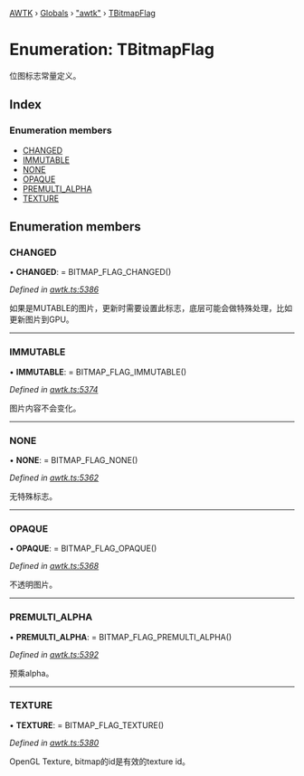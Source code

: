 [AWTK](../README.md) › [Globals](../globals.md) › ["awtk"](../modules/_awtk_.md) › [TBitmapFlag](_awtk_.tbitmapflag.md)

# Enumeration: TBitmapFlag

位图标志常量定义。

## Index

### Enumeration members

* [CHANGED](_awtk_.tbitmapflag.md#changed)
* [IMMUTABLE](_awtk_.tbitmapflag.md#immutable)
* [NONE](_awtk_.tbitmapflag.md#none)
* [OPAQUE](_awtk_.tbitmapflag.md#opaque)
* [PREMULTI_ALPHA](_awtk_.tbitmapflag.md#premulti_alpha)
* [TEXTURE](_awtk_.tbitmapflag.md#texture)

## Enumeration members

###  CHANGED

• **CHANGED**: =  BITMAP_FLAG_CHANGED()

*Defined in [awtk.ts:5386](https://github.com/zlgopen/awtk-binding/blob/5be3859/tools/code_gen/js/output/awtk.ts#L5386)*

如果是MUTABLE的图片，更新时需要设置此标志，底层可能会做特殊处理，比如更新图片到GPU。

___

###  IMMUTABLE

• **IMMUTABLE**: =  BITMAP_FLAG_IMMUTABLE()

*Defined in [awtk.ts:5374](https://github.com/zlgopen/awtk-binding/blob/5be3859/tools/code_gen/js/output/awtk.ts#L5374)*

图片内容不会变化。

___

###  NONE

• **NONE**: =  BITMAP_FLAG_NONE()

*Defined in [awtk.ts:5362](https://github.com/zlgopen/awtk-binding/blob/5be3859/tools/code_gen/js/output/awtk.ts#L5362)*

无特殊标志。

___

###  OPAQUE

• **OPAQUE**: =  BITMAP_FLAG_OPAQUE()

*Defined in [awtk.ts:5368](https://github.com/zlgopen/awtk-binding/blob/5be3859/tools/code_gen/js/output/awtk.ts#L5368)*

不透明图片。

___

###  PREMULTI_ALPHA

• **PREMULTI_ALPHA**: =  BITMAP_FLAG_PREMULTI_ALPHA()

*Defined in [awtk.ts:5392](https://github.com/zlgopen/awtk-binding/blob/5be3859/tools/code_gen/js/output/awtk.ts#L5392)*

预乘alpha。

___

###  TEXTURE

• **TEXTURE**: =  BITMAP_FLAG_TEXTURE()

*Defined in [awtk.ts:5380](https://github.com/zlgopen/awtk-binding/blob/5be3859/tools/code_gen/js/output/awtk.ts#L5380)*

OpenGL Texture, bitmap的id是有效的texture id。
